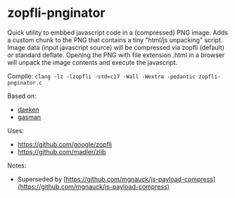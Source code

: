 # zopfli-pnginator

Quick utility to embbed javascript code in a (compressed) PNG image. Adds a custom chunk to the PNG that contains a tiny "html/js unpacking" script. Image data (input javascript source) will be compressed via zopfli (default) or standard deflate. Opening the PNG with file extension .html in a browser will unpack the image contents and execute the javascript.

Compile: `clang -lz -lzopfli -std=c17 -Wall -Wextra -pedantic zopfli-pnginator.c`

Based on:
- [daeken](https://daeken.dev/blog/2011-08-31_Superpacking_JS_Demos.html)
- [gasman](https://gist.github.com/gasman/2560551)

Uses:
- https://github.com/google/zopfli
- https://github.com/madler/zlib

Notes:
- Superseded by [https://github.com/mgnauck/js-payload-compress](https://github.com/mgnauck/js-payload-compress)
